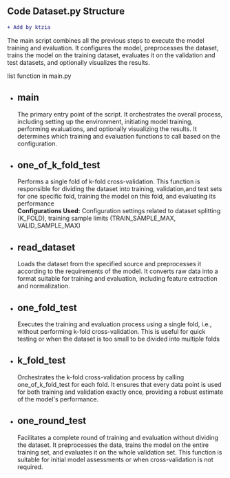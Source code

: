 ## Code Dataset.py Structure 
```diff
+ Add by ktzia
```

The main script combines all the previous steps to execute the model training and evaluation. It configures the model, preprocesses the dataset, trains the model on the training dataset, evaluates it on the validation and test datasets, and optionally visualizes the results.

list function in main.py
* **main**
  -----
  The primary entry point of the script. It orchestrates the overall process, including setting up the environment, initiating model training, performing     evaluations, and optionally visualizing the results. It determines which training and evaluation functions to call based on the configuration.
* **one_of_k_fold_test** 
  -------------
   Performs a single fold of k-fold cross-validation. This function is responsible for dividing the dataset into training, validation,and test sets for one specific fold, training the model on this fold, and evaluating its performance <br>
  **Configurations Used:** 
  Configuration settings related to dataset splitting (K_FOLD), training sample limits (TRAIN_SAMPLE_MAX, VALID_SAMPLE_MAX)
* **read_dataset**
  ------------------
  Loads the dataset from the specified source and preprocesses it according to the requirements of the model. It converts raw data into a format suitable for     training and evaluation, including feature extraction and normalization.
  
* **one_fold_test**
  ------------
  Executes the training and evaluation process using a single fold, i.e., without performing k-fold cross-validation. This is useful for quick testing or when the dataset is too small to be divided into multiple folds
  
* **k_fold_test**
  ------------------
  Orchestrates the k-fold cross-validation process by calling one_of_k_fold_test for each fold. It ensures that every data point is used for both training and validation exactly once, providing a robust estimate of the model's performance.
  
* **one_round_test**
  ------------------
  Facilitates a complete round of training and evaluation without dividing the dataset. It preprocesses the data, trains the model on the entire training set, and evaluates it on the whole validation set. This function is suitable for initial model assessments or when cross-validation is not required.



